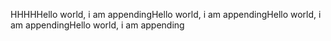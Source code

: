 HHHHHello world, i am appendingHello world, i am appendingHello world, i am appendingHello world, i am appending